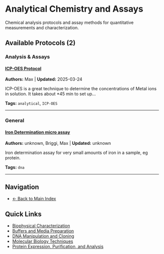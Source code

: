 # Analytical Chemistry and Assays

Chemical analysis protocols and assay methods for quantitative measurements and characterization.

## Available Protocols (2)

### Analysis & Assays

#### [ICP-OES Protocol](ICP-OES-Protocol.md)
**Authors:** Max | **Updated:** 2025-03-24

ICP-OES is a great technique to determine the concentrations of Metal ions in solution. It takes about *45 min to set up...

**Tags:** `analytical`, `ICP-OES`

---

### General

#### [Iron Determination micro assay](Iron-Determination-microassay-B.md)
**Authors:** unknown, Briggi, Max | **Updated:** unknown

Iron determination assay for very small amounts of iron in a sample, eg protein.

**Tags:** `dna`

---


## Navigation

- [← Back to Main Index](../README.md)

## Quick Links

- [Biophysical Characterization](../Biophysics/)
- [Buffers and Media Preparation](../Buffers/)
- [DNA Manipulation and Cloning](../Dna/)
- [Molecular Biology Techniques](../Molbio/)
- [Protein Expression, Purification, and Analysis](../Protein/)
